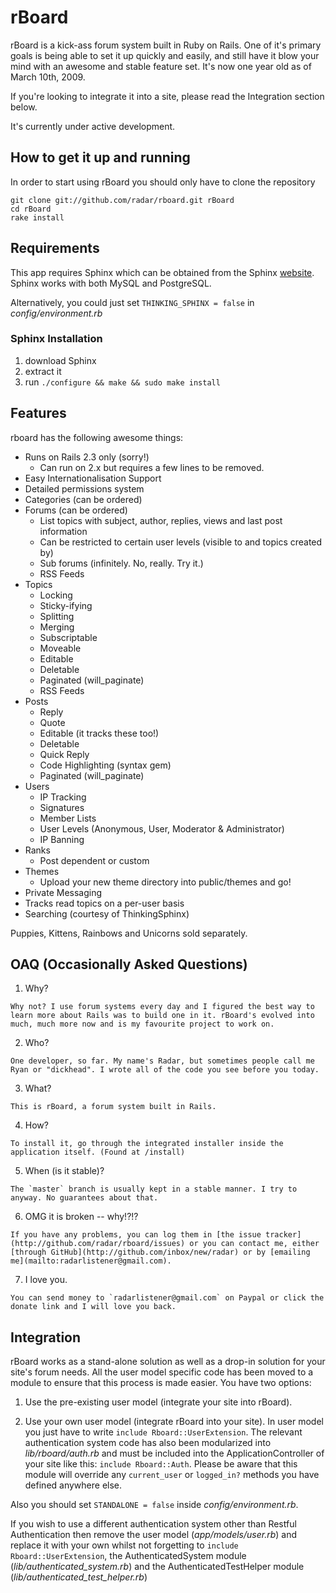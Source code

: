 # rBoard

rBoard is a kick-ass forum system built in Ruby on Rails. One of it's primary goals is being able to set it up quickly and easily, and still have it blow your mind with an awesome and stable feature set. It's now one year old as of March 10th, 2009.

If you're looking to integrate it into a site, please read the Integration section below.

It's currently under active development.

## How to get it up and running

In order to start using rBoard you should only have to clone the repository

    git clone git://github.com/radar/rboard.git rBoard
    cd rBoard
    rake install
    
## Requirements

This app requires Sphinx which can be obtained from the Sphinx [website](http://sphinxsearch.com). Sphinx works with both MySQL and PostgreSQL. 

Alternatively, you could just set `THINKING_SPHINX = false` in _config/environment.rb_

### Sphinx Installation

  1. download Sphinx
  2. extract it
  3. run `./configure && make && sudo make install` 
  
## Features

rboard has the following awesome things:
  
  * Runs on Rails 2.3 only (sorry!)
    * Can run on 2.x but requires a few lines to be removed.
  * Easy Internationalisation Support
  * Detailed permissions system
  * Categories (can be ordered)
  * Forums (can be ordered)
    * List topics with subject, author, replies, views and last post information
    * Can be restricted to certain user levels (visible to and topics created by)
    * Sub forums (infinitely. No, really. Try it.)
    * RSS Feeds
  * Topics
    * Locking
    * Sticky-ifying
    * Splitting
    * Merging
    * Subscriptable
    * Moveable
    * Editable
    * Deletable
    * Paginated (will_paginate)
    * RSS Feeds
  * Posts
    * Reply
    * Quote
    * Editable (it tracks these too!)
    * Deletable
    * Quick Reply
    * Code Highlighting (syntax gem)
    * Paginated (will_paginate)
  * Users
    * IP Tracking
    * Signatures
    * Member Lists
    * User Levels (Anonymous, User, Moderator & Administrator)
    * IP Banning
  * Ranks
    * Post dependent or custom
  * Themes
    * Upload your new theme directory into public/themes and go!
  * Private Messaging
  * Tracks read topics on a per-user basis
  * Searching (courtesy of ThinkingSphinx)

  
Puppies, Kittens, Rainbows and Unicorns sold separately. 

## OAQ (Occasionally Asked Questions)

  1. Why?

    Why not? I use forum systems every day and I figured the best way to learn more about Rails was to build one in it. rBoard's evolved into much, much more now and is my favourite project to work on.

  2. Who?

    One developer, so far. My name's Radar, but sometimes people call me Ryan or "dickhead". I wrote all of the code you see before you today.

  3. What?

    This is rBoard, a forum system built in Rails.

  4. How?

    To install it, go through the integrated installer inside the application itself. (Found at /install)

  5. When (is it stable)?

    The `master` branch is usually kept in a stable manner. I try to anyway. No guarantees about that.

  6. OMG it is broken -- why!?!?

    If you have any problems, you can log them in [the issue tracker](http://github.com/radar/rboard/issues) or you can contact me, either [through GitHub](http://github.com/inbox/new/radar) or by [emailing me](mailto:radarlistener@gmail.com).

  7. I love you.

    You can send money to `radarlistener@gmail.com` on Paypal or click the donate link and I will love you back.

## Integration

rBoard works as a stand-alone solution as well as a drop-in solution for your site's forum needs. All the user model specific code has been moved to a module to ensure that this process is made easier. You have two options:

  1. Use the pre-existing user model (integrate your site into rBoard). 
  
  2. Use your own user model (integrate rBoard into your site). In user model you just have to write `include Rboard::UserExtension`. The relevant authentication system code has also been modularized into *lib/rboard/auth.rb* and must be included into the ApplicationController of your site like this: `include Rboard::Auth`. Please be aware that this module will override any `current_user` or `logged_in?` methods you have defined anywhere else. 
  
Also you should set `STANDALONE = false` inside _config/environment.rb_.
  
If you wish to use a different authentication system other than Restful Authentication then remove the user model (*app/models/user.rb*) and replace it with your own whilst not forgetting to `include Rboard::UserExtension`, the AuthenticatedSystem module (*lib/authenticated_system.rb*) and the AuthenticatedTestHelper module (*lib/authenticated_test_helper.rb*)
  

